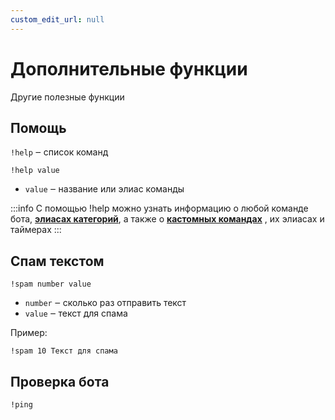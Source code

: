```yaml
---
custom_edit_url: null
---
```


# Дополнительные функции

Другие полезные функции

## Помощь
`!help` ‒ список команд

`!help value`
- `value` ‒ название или элиас команды

:::info
С помощью !help можно узнать информацию о любой команде бота, **[элиасах категорий](streaminfo.md#добавить-элиас)**, а также о **[кастомных командах](links.md)** , их элиасах и таймерах
:::

## Спам текстом
`!spam number value`
- `number` ‒ сколько раз отправить текст
- `value` ‒ текст для спама

Пример:

    !spam 10 Текст для спама

## Проверка бота
`!ping`